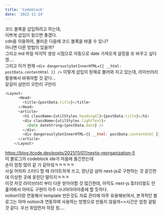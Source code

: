 ```yaml
---
title: 'Codeblock'
date: '2022-11-14'
---
```


코드 블록을 삽입하려고 하는데,  
이쁘게 삽입이 됬으면 좋겠다.  
cdn을 이용하여, 불러온 다음에 코드 블록을 바꿀 수 있나?  
아니면 다른 방법이 있을까?  
그리고 md 파일 마지막 생성 시점으로 자동으로 date 가져오게 설정을 또 바꾸고 싶다영....  
그리고 이거 현재 
`<div dangerouslySetInnerHTML={{ __html: postData.contentHtml }} />`
이렇게 삽입이 된채로 불러와 지고 있는데,
라이브러리 활용해서 바꿔야할 것 같다...  
갈길이 삼만리 오만리 구만리  
```javascript
<Layout>
      <Head>
        <title>{postData.title}</title>
      </Head>
      <article>
        <h1 className={utilStyles.headingXl}>{postData.title}</h1>
        <div className={utilStyles.lightText}>
          <Date dateString={postData.date} />
        </div>
        <div dangerouslySetInnerHTML={{ __html: postData.contentHtml }} />
      </article>
    </Layout>

```
https://blog.itcode.dev/posts/2021/11/07/nextjs-reorganization-5  
이 블로그의 codeblock ide가 마음에 들긴한는데  
손이 엄청 많이 갈 거 같아섴ㅋㅋㅋㅋㅋ  
사실 어차피 스터디 할 때 라이트하게 쓰고, 장난감 삼아 next-js로 구현하는 것 같긴한데 이상한 곳에 꽂힌단 말이지ㅋㅋㅋ  
이것 저것 라이브러리 부터 다운 받아야할 것 많긴한데, 아직도 next-js 튜터리얼도 안훑어봐서 아마도 구현이 아주 나나아아아아중에 할 듯하다.  
notion이랑 연동해서 template 만든것도 자료 관리에 아주 유용해보여서, 본격적인 블로그는 아마 notion과 연동하여 사용하는 방향으로 만들지 않을까=>시간은 엄청 걸릴 것 같다. 우선 취업먼저 하장 힝....  

